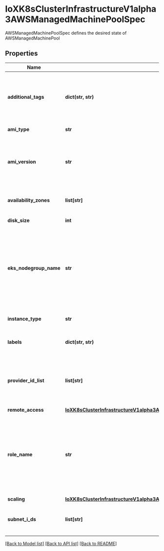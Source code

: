 # IoXK8sClusterInfrastructureV1alpha3AWSManagedMachinePoolSpec

AWSManagedMachinePoolSpec defines the desired state of AWSManagedMachinePool
## Properties
Name | Type | Description | Notes
------------ | ------------- | ------------- | -------------
**additional_tags** | **dict(str, str)** | AdditionalTags is an optional set of tags to add to AWS resources managed by the AWS provider, in addition to the ones added by default. | [optional] 
**ami_type** | **str** | AMIType defines the AMI type | [optional] 
**ami_version** | **str** | AMIVersion defines the desired AMI release version. If no version number is supplied then the latest version for the Kubernetes version will be used | [optional] 
**availability_zones** | **list[str]** | AvailabilityZones is an array of availability zones instances can run in | [optional] 
**disk_size** | **int** | DiskSize specifies the root disk size | [optional] 
**eks_nodegroup_name** | **str** | EKSNodegroupName specifies the name of the nodegroup in AWS corresponding to this MachinePool. If you don&#39;t specify a name then a default name will be created based on the namespace and name of the managed machine pool. | [optional] 
**instance_type** | **str** | InstanceType specifies the AWS instance type | [optional] 
**labels** | **dict(str, str)** | Labels specifies labels for the Kubernetes node objects | [optional] 
**provider_id_list** | **list[str]** | ProviderIDList are the provider IDs of instances in the autoscaling group corresponding to the nodegroup represented by this machine pool | [optional] 
**remote_access** | [**IoXK8sClusterInfrastructureV1alpha3AWSManagedMachinePoolSpecRemoteAccess**](IoXK8sClusterInfrastructureV1alpha3AWSManagedMachinePoolSpecRemoteAccess.md) |  | [optional] 
**role_name** | **str** | RoleName specifies the name of IAM role for the node group. If the role is pre-existing we will treat it as unmanaged and not delete it on deletion. If the EKSEnableIAM feature flag is true and no name is supplied then a role is created. | [optional] 
**scaling** | [**IoXK8sClusterInfrastructureV1alpha3AWSManagedMachinePoolSpecScaling**](IoXK8sClusterInfrastructureV1alpha3AWSManagedMachinePoolSpecScaling.md) |  | [optional] 
**subnet_i_ds** | **list[str]** | SubnetIDs specifies which subnets are used for the auto scaling group of this nodegroup | [optional] 

[[Back to Model list]](../README.md#documentation-for-models) [[Back to API list]](../README.md#documentation-for-api-endpoints) [[Back to README]](../README.md)


